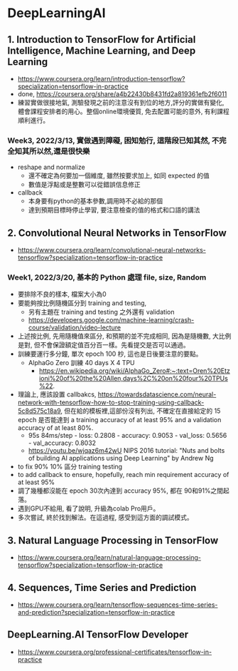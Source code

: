 # DeepLearningAI


## 1. Introduction to TensorFlow for Artificial Intelligence, Machine Learning, and Deep Learning
- https://www.coursera.org/learn/introduction-tensorflow?specialization=tensorflow-in-practice
- done, https://coursera.org/share/a4b22430b8431fd2a819361efb2f6011
- 練習實做很接地氣, 測驗發現之前的注意沒有到位的地方,評分的實做有變化, 體會課程安排者的用心。整個online環境優質, 免去配置可能的意外, 有利課程順利進行。
 

### Week3, 2022/3/13, 實做遇到障礙, 困知勉行, 這階段已知其然, 不完全知其所以然,還是很快樂
- reshape and normalize
  - 還不確定為何要加一個維度, 雖然按要求加上, 如同 expected 的值
  - 數值是浮點或是整數可以從錯誤信息修正
- callback
  - 本身要有python的基本參數,調用時不必給的那個
  - 達到預期目標時停止學習, 要注意檢查的值的格式和口語的講法

## 2. Convolutional Neural Networks in TensorFlow
- https://www.coursera.org/learn/convolutional-neural-networks-tensorflow?specialization=tensorflow-in-practice
### Week1, 2022/3/20, 基本的 Python 處理 file, size, Random 
- 要排除不良的樣本, 檔案大小為0
- 要能夠按比例隨機區分到  training and testing, 
  - 另有主題在 training and testing 之外還有 validation 
  - https://developers.google.com/machine-learning/crash-course/validation/video-lecture
- 上述按比例, 先用隨機值來區分, 和預期的並不完成相同, 因為是隨機數, 大比例是對, 但不會保證額定值百分百一樣。先看提交是否可以通過。
- 訓練要運行多分鐘, 單次 epoch 100 杪, 這也是日後要注意的要點。
  - AlphaGo Zero 訓練 40 days X 4 TPU
    - https://en.wikipedia.org/wiki/AlphaGo_Zero#:~:text=Oren%20Etzioni%20of%20the%20Allen,days%2C%20on%20four%20TPUs%22.
- 理論上, 應該設置 callbakcs, https://towardsdatascience.com/neural-network-with-tensorflow-how-to-stop-training-using-callback-5c8d575c18a9, 但在給的模板裡,這部份沒有列出, 不確定在直接給定的 15 epoch 是否能達到 a training accuracy of at least 95% and a validation accuracy of at least 80%.
  - 95s 84ms/step - loss: 0.2808 - accuracy: 0.9053 - val_loss: 0.5656 - val_accuracy: 0.8032 
  - https://youtu.be/wjqaz6m42wU NIPS 2016 tutorial: "Nuts and bolts of building AI applications using Deep Learning" by Andrew Ng
- to fix 90% 10% 區分 training testing
- to add callback to ensure, hopefully, reach min requirement accuracy of at least 95%
- 調了幾種都沒能在 epoch 30次內達到 accuracy 95%, 都在 90和91%之間起落。
- 遇到GPU不給用, 看了說明, 升級為colab Pro用戶。
- 多次嘗試, 終於找到解法。在這過程, 感受到這方面的調試模式。

## 3. Natural Language Processing in TensorFlow
- https://www.coursera.org/learn/natural-language-processing-tensorflow?specialization=tensorflow-in-practice

## 4. Sequences, Time Series and Prediction
- https://www.coursera.org/learn/tensorflow-sequences-time-series-and-prediction?specialization=tensorflow-in-practice


## DeepLearning.AI TensorFlow Developer
- https://www.coursera.org/professional-certificates/tensorflow-in-practice
